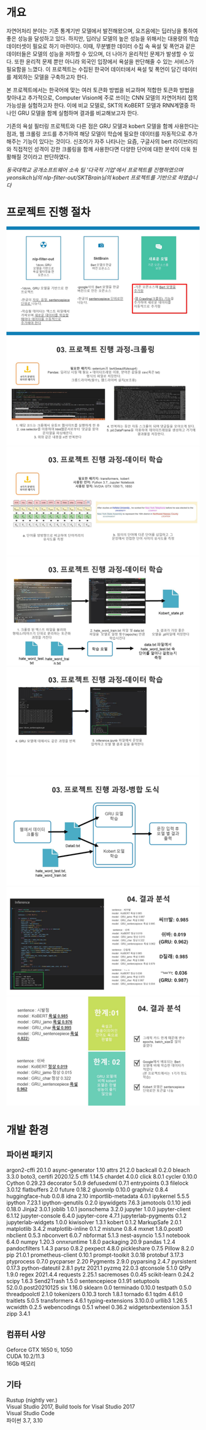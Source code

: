 개요
============
자연어처리 분야는 기존 통계기반 모델에서 발전해왔으며, 요즈음에는 딥러닝을 통하여 좋은 성능을 달성하고 있다. 하지만, 딥러닝 모델의 높은 성능을 위해서는 대용량의 학습 데이터셋이 필요로 하기 마련이다. 이때, 무분별한 데이터 수집 속 욕설 및 폭언과 같은 데이터들은 모델의 성능을 저하할 수 있으며, 더 나아가 윤리적인 문제가 발생할 수 있다. 또한 윤리적 문제 뿐만 아니라 외국인 입장에서 욕설을 판단해줄 수 있는 서비스가 필요함을 느꼈다. 이 프로젝트는 수집된 한국어 데이터에서 욕설 및 폭언이 담긴 데이터를 제외하는 모델을 구축하고자 한다.

본 프로젝트에서는 한국어에 맞는 여러 토큰화 방법을 비교하며 적합한 토큰화 방법을 찾아내고 추가적으로, Computer Vision에 주로 쓰이는 CNN 모델의 자연어처리 접목 가능성을 실험하고자 한다. 이에 비교 모델로, SKT의 KoBERT 모델과 RNN계열중 하나인 GRU 모델을 함께 실험하며 결과를 비교해보고자 한다.

기존의 욕설 필터링 프로젝트와 다른 점은 GRU 모델과 kobert 모델을 함께 사용한다는 점과, 웹 크롤링 코드를 추가하여 해당 모델이 학습에 필요한 데이터를 자동적으로 추가해주는 기능이 있다는 것이다. 신조어가 자주 나타나는 요즘, 구글사의 bert 라이브러리와 직접적인 성격이 강한 크롤링을 함께 사용한다면 다양한 단어에 대한 분석이 더욱 원활해질 것이라고 판단하였다.

_동국대학교 공개소프트웨어 소속 팀 '다국적 기업'에서 프로젝트를 진행하였으며_ </br>
_yeonsikch님의 nlp-filter-out/SKTBrain님의 kobert 프로젝트를 기반으로 하였습니다_

프로젝트 진행 절차
===============
![Alt text](./img/슬라이드6.JPG)
![Alt text](./img/슬라이드8.JPG)
![Alt text](./img/슬라이드9.JPG)
![Alt text](./img/슬라이드10.JPG)
![Alt text](./img/슬라이드11.JPG)
![Alt text](./img/슬라이드12.JPG)
![Alt text](./img/슬라이드13.JPG)
![Alt text](./img/슬라이드14.JPG)

개발 환경
==========
파이썬 패키지
----------
argon2-cffi         20.1.0
async-generator     1.10
attrs               21.2.0
backcall            0.2.0
bleach              3.3.0
boto3,
certifi             2020.12.5
cffi                1.14.5
chardet             4.0.0
click               8.0.1
cycler              0.10.0
Cython              0.29.23
decorator           5.0.9
defusedxml          0.7.1
entrypoints         0.3
filelock            3.0.12
flatbuffers         2.0
future              0.18.2
gluonnlp            0.10.0
graphviz            0.8.4
huggingface-hub     0.0.8
idna                2.10
importlib-metadata  4.0.1
ipykernel           5.5.5
ipython             7.23.1
ipython-genutils    0.2.0
ipywidgets          7.6.3
jamotools           0.1.10
jedi                0.18.0
Jinja2              3.0.1
joblib              1.0.1
jsonschema          3.2.0
jupyter             1.0.0
jupyter-client      6.1.12
jupyter-console     6.4.0
jupyter-core        4.7.1
jupyterlab-pygments 0.1.2
jupyterlab-widgets  1.0.0
kiwisolver          1.3.1
kobert              0.1.2
MarkupSafe          2.0.1
matplotlib          3.4.2
matplotlib-inline   0.1.2
mistune             0.8.4
mxnet               1.8.0.post0
nbclient            0.5.3
nbconvert           6.0.7
nbformat            5.1.3
nest-asyncio        1.5.1
notebook            6.4.0
numpy               1.20.3
onnxruntime         1.8.0
packaging           20.9
pandas              1.2.4
pandocfilters       1.4.3
parso               0.8.2
pexpect             4.8.0
pickleshare         0.7.5
Pillow              8.2.0
pip                 21.0.1
prometheus-client   0.10.1
prompt-toolkit      3.0.18
protobuf            3.17.3
ptyprocess          0.7.0
pycparser           2.20
Pygments            2.9.0
pyparsing           2.4.7
pyrsistent          0.17.3
python-dateutil     2.8.1
pytz                2021.1
pyzmq               22.0.3
qtconsole           5.1.0
QtPy                1.9.0
regex               2021.4.4
requests            2.25.1
sacremoses          0.0.45
scikit-learn        0.24.2
scipy               1.6.3
Send2Trash          1.5.0
sentencepiece       0.1.91
setuptools          52.0.0.post20210125
six                 1.16.0
sklearn             0.0
terminado           0.10.0
testpath            0.5.0
threadpoolctl       2.1.0
tokenizers          0.10.3
torch               1.8.1
tornado             6.1
tqdm                4.61.0
traitlets           5.0.5
transformers        4.6.1
typing-extensions   3.10.0.0
urllib3             1.26.5
wcwidth             0.2.5
webencodings        0.5.1
wheel               0.36.2
widgetsnbextension  3.5.1
zipp                3.4.1

컴퓨터 사양
-----------
Geforce GTX 1650 ti, 1050 </br>
CUDA 10.2/11.3 </br>
16Gb 메모리 

기타
----------
Rustup (nightly ver.) </br>
Visual Studio 2017, Build tools for Visal Studio 2017 </br>
Visual Studio Code </br>
파이썬 3.7, 3.10
